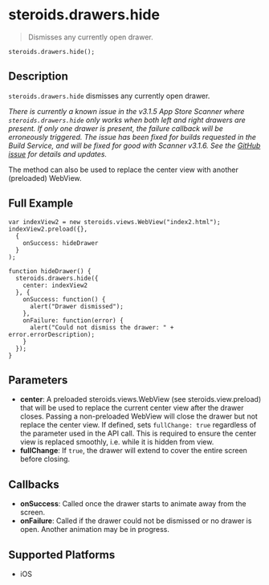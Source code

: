 steroids.drawers.hide
=====================

> Dismisses any currently open drawer.

    steroids.drawers.hide();

Description
-----------

`steroids.drawers.hide` dismisses any currently open drawer.

*There is currently a known issue in the v3.1.5 App Store Scanner where `steroids.drawers.hide` only works when both left and right drawers are present. If only one drawer is present, the failure callback will be erroneously triggered. The issue has been fixed for builds requested in the Build Service, and will be fixed for good with Scanner v3.1.6. See the [GitHub issue](https://github.com/AppGyver/steroids/issues/268) for details and updates.*

The method can also be used to replace the center view with another (preloaded) WebView.

Full Example
------------

    var indexView2 = new steroids.views.WebView("index2.html");
    indexView2.preload({},
      {
        onSuccess: hideDrawer
      }
    );

    function hideDrawer() {
      steroids.drawers.hide({
        center: indexView2
      }, {
        onSuccess: function() {
          alert("Drawer dismissed");
        },
        onFailure: function(error) {
          alert("Could not dismiss the drawer: " + error.errorDescription);
        }
      });
    }


Parameters
----------

- __center__: A preloaded steroids.views.WebView (see steroids.view.preload) that will be used to replace the current center view after the drawer closes. Passing a non-preloaded WebView will close the drawer but not replace the center view. If defined, sets `fullChange: true` regardless of the parameter used in the API call. This is required to ensure the center view is replaced smoothly, i.e. while it is hidden from view.
- __fullChange__: If `true`, the drawer will extend to cover the entire screen before closing.

Callbacks
---------

- __onSuccess__: Called once the drawer starts to animate away from the screen.
- __onFailure__: Called if the drawer could not be dismissed or no drawer is open. Another animation may be in progress.

Supported Platforms
-------------------

- iOS
